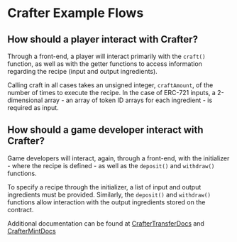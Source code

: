 # Crafter Example Flows

## How should a player interact with Crafter?

Through a front-end, a player will interact primarily with the `craft()` function, as well as with the getter functions to access information regarding the recipe (input and output ingredients).

Calling craft in all cases takes an unsigned integer, `craftAmount`, of the number of times to execute the recipe. In the case of ERC-721 inputs, a 2-dimensional array - an array of token ID arrays for each ingredient - is required as input.

## How should a game developer interact with Crafter?

Game developers will interact, again, through a front-end, with the initializer - where the recipe is defined - as well as the `deposit()` and `withdraw()` functions.

To specify a recipe through the initializer, a list of input and output ingredients must be provided. Similarly, the `deposit()` and `withdraw()` functions allow interaction with the output ingredients stored on the contract.

Additional documentation can be found at [CrafterTransferDocs](../../../../owlprotocol-contracts-docs/docs/contract-docs/CrafterTransfer.md) and [CrafterMintDocs](../../../../owlprotocol-contracts-docs/docs/contract-docs/CrafterMint.md)
